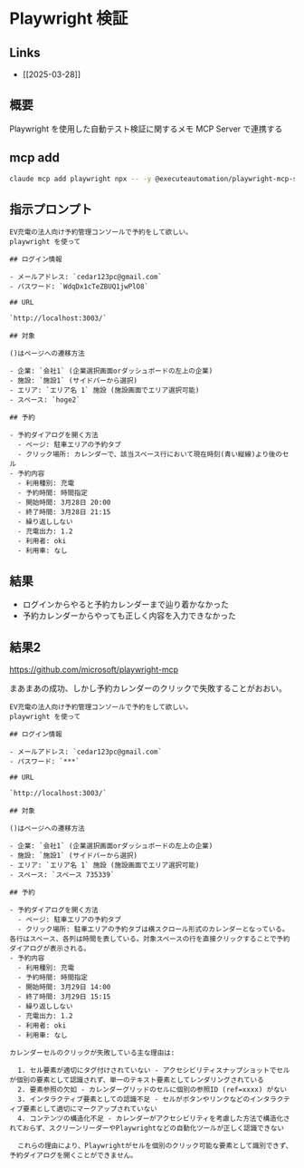 # Playwright 検証

## Links

- [[2025-03-28]]

## 概要

Playwright を使用した自動テスト検証に関するメモ
MCP Server で連携する

## mcp add

```sh
claude mcp add playwright npx -- -y @executeautomation/playwright-mcp-server
```

## 指示プロンプト

```
EV充電の法人向け予約管理コンソールで予約をして欲しい。
playwright を使って

## ログイン情報

- メールアドレス: `cedar123pc@gmail.com`
- パスワード: `WdqDx1cTeZBUQ1jwPlO8`

## URL 

`http://localhost:3003/`

## 対象

()はページへの遷移方法

- 企業: `会社1` (企業選択画面orダッシュボードの左上の企業)
- 施設: `施設1` (サイドバーから選択)
- エリア: `エリア名 1` 施設 (施設画面でエリア選択可能)
- スペース: `hoge2`

## 予約

- 予約ダイアログを開く方法
  - ページ: 駐車エリアの予約タブ
  - クリック場所: カレンダーで、該当スペース行において現在時刻(青い縦線)より後のセル
- 予約内容
  - 利用種別: 充電
  - 予約時間: 時間指定
  - 開始時間: 3月28日 20:00
  - 終了時間: 3月28日 21:15
  - 繰り返ししない
  - 充電出力: 1.2
  - 利用者: oki
  - 利用車: なし
```

## 結果



- ログインからやると予約カレンダーまで辿り着かなかった
- 予約カレンダーからやっても正しく内容を入力できなかった

## 結果2

https://github.com/microsoft/playwright-mcp

まあまあの成功、しかし予約カレンダーのクリックで失敗することがおおい。

```
EV充電の法人向け予約管理コンソールで予約をして欲しい。
playwright を使って

## ログイン情報

- メールアドレス: `cedar123pc@gmail.com`
- パスワード: `***`

## URL 

`http://localhost:3003/`

## 対象

()はページへの遷移方法

- 企業: `会社1` (企業選択画面orダッシュボードの左上の企業)
- 施設: `施設1` (サイドバーから選択)
- エリア: `エリア名 1` 施設 (施設画面でエリア選択可能)
- スペース: `スペース 735339`

## 予約

- 予約ダイアログを開く方法
  - ページ: 駐車エリアの予約タブ
  - クリック場所: 駐車エリアの予約タブは横スクロール形式のカレンダーとなっている。各行はスペース、各列は時間を表している。対象スペースの行を直接クリックすることで予約ダイアログが表示される。
- 予約内容
  - 利用種別: 充電
  - 予約時間: 時間指定
  - 開始時間: 3月29日 14:00
  - 終了時間: 3月29日 15:15
  - 繰り返ししない
  - 充電出力: 1.2
  - 利用者: oki
  - 利用車: なし
```

```
カレンダーセルのクリックが失敗している主な理由は:

  1. セル要素が適切にタグ付けされていない - アクセシビリティスナップショットでセルが個別の要素として認識されず、単一のテキスト要素としてレンダリングされている
  2. 要素参照の欠如 - カレンダーグリッドのセルに個別の参照ID (ref=xxxx) がない
  3. インタラクティブ要素としての認識不足 - セルがボタンやリンクなどのインタラクティブ要素として適切にマークアップされていない
  4. コンテンツの構造化不足 - カレンダーがアクセシビリティを考慮した方法で構造化されておらず、スクリーンリーダーやPlaywrightなどの自動化ツールが正しく認識できない

  これらの理由により、Playwrightがセルを個別のクリック可能な要素として識別できず、予約ダイアログを開くことができません。
```

